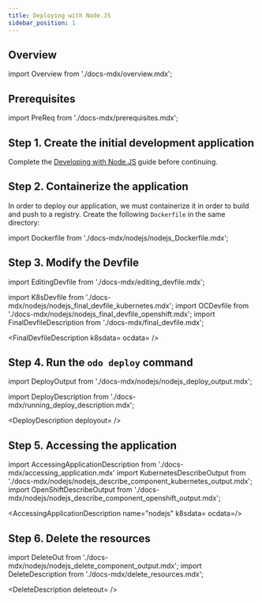 ```yaml
---
title: Deploying with Node.JS
sidebar_position: 1
---
```


## Overview

import Overview from './docs-mdx/overview.mdx';

<Overview/>

## Prerequisites

import PreReq from './docs-mdx/prerequisites.mdx';

<PreReq/>

## Step 1. Create the initial development application

Complete the [Developing with Node.JS](/docs/user-guides/quickstart/nodejs) guide before continuing.

## Step 2. Containerize the application

In order to deploy our application, we must containerize it in order to build and push to a registry. Create the following `Dockerfile` in the same directory:

import Dockerfile from './docs-mdx/nodejs/nodejs_Dockerfile.mdx';

<Dockerfile />

## Step 3. Modify the Devfile

import EditingDevfile from './docs-mdx/editing_devfile.mdx';

<EditingDevfile name="nodejs" port="3000"/>

import K8sDevfile from './docs-mdx/nodejs/nodejs_final_devfile_kubernetes.mdx';
import OCDevfile from './docs-mdx/nodejs/nodejs_final_devfile_openshift.mdx';
import FinalDevfileDescription from './docs-mdx/final_devfile.mdx';

<FinalDevfileDescription k8sdata=<K8sDevfile /> ocdata=<OCDevfile /> />


## Step 4. Run the `odo deploy` command

import DeployOutput from './docs-mdx/nodejs/nodejs_deploy_output.mdx';

import DeployDescription from './docs-mdx/running_deploy_description.mdx';

<DeployDescription deployout=<DeployOutput /> />


## Step 5. Accessing the application

import AccessingApplicationDescription from './docs-mdx/accessing_application.mdx'
import KubernetesDescribeOutput from './docs-mdx/nodejs/nodejs_describe_component_kubernetes_output.mdx';
import OpenShiftDescribeOutput from './docs-mdx/nodejs/nodejs_describe_component_openshift_output.mdx';

<AccessingApplicationDescription name="nodejs" k8sdata=<KubernetesDescribeOutput /> ocdata=<OpenShiftDescribeOutput />/>

## Step 6. Delete the resources

import DeleteOut from './docs-mdx/nodejs/nodejs_delete_component_output.mdx';
import DeleteDescription from './docs-mdx/delete_resources.mdx';

<DeleteDescription deleteout=<DeleteOut /> />